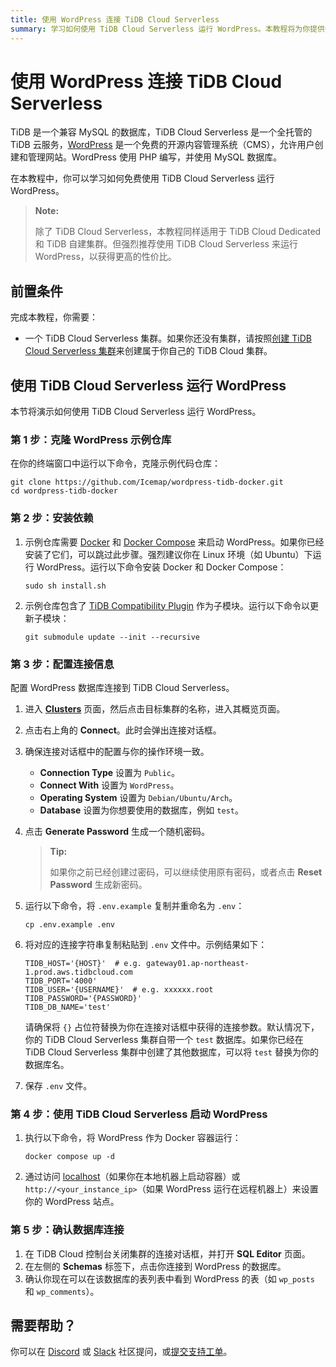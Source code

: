 ```yaml
---
title: 使用 WordPress 连接 TiDB Cloud Serverless
summary: 学习如何使用 TiDB Cloud Serverless 运行 WordPress。本教程将为你提供分步指导，让你在几分钟内运行 WordPress + TiDB Cloud Serverless。
---
```


# 使用 WordPress 连接 TiDB Cloud Serverless

TiDB 是一个兼容 MySQL 的数据库，TiDB Cloud Serverless 是一个全托管的 TiDB 云服务，[WordPress](https://github.com/WordPress) 是一个免费的开源内容管理系统（CMS），允许用户创建和管理网站。WordPress 使用 PHP 编写，并使用 MySQL 数据库。

在本教程中，你可以学习如何免费使用 TiDB Cloud Serverless 运行 WordPress。

> **Note:**
>
> 除了 TiDB Cloud Serverless，本教程同样适用于 TiDB Cloud Dedicated 和 TiDB 自建集群。但强烈推荐使用 TiDB Cloud Serverless 来运行 WordPress，以获得更高的性价比。

## 前置条件

完成本教程，你需要：

- 一个 TiDB Cloud Serverless 集群。如果你还没有集群，请按照[创建 TiDB Cloud Serverless 集群](/develop/dev-guide-build-cluster-in-cloud.md)来创建属于你自己的 TiDB Cloud 集群。

## 使用 TiDB Cloud Serverless 运行 WordPress

本节将演示如何使用 TiDB Cloud Serverless 运行 WordPress。

### 第 1 步：克隆 WordPress 示例仓库

在你的终端窗口中运行以下命令，克隆示例代码仓库：

```shell
git clone https://github.com/Icemap/wordpress-tidb-docker.git
cd wordpress-tidb-docker
```

### 第 2 步：安装依赖

1. 示例仓库需要 [Docker](https://www.docker.com/) 和 [Docker Compose](https://docs.docker.com/compose/) 来启动 WordPress。如果你已经安装了它们，可以跳过此步骤。强烈建议你在 Linux 环境（如 Ubuntu）下运行 WordPress。运行以下命令安装 Docker 和 Docker Compose：

    ```shell
    sudo sh install.sh
    ```

2. 示例仓库包含了 [TiDB Compatibility Plugin](https://github.com/pingcap/wordpress-tidb-plugin) 作为子模块。运行以下命令以更新子模块：

    ```shell
    git submodule update --init --recursive
    ```

### 第 3 步：配置连接信息

配置 WordPress 数据库连接到 TiDB Cloud Serverless。

1. 进入 [**Clusters**](https://tidbcloud.com/project/clusters) 页面，然后点击目标集群的名称，进入其概览页面。

2. 点击右上角的 **Connect**。此时会弹出连接对话框。

3. 确保连接对话框中的配置与你的操作环境一致。

    - **Connection Type** 设置为 `Public`。
    - **Connect With** 设置为 `WordPress`。
    - **Operating System** 设置为 `Debian/Ubuntu/Arch`。
    - **Database** 设置为你想要使用的数据库，例如 `test`。

4. 点击 **Generate Password** 生成一个随机密码。

    > **Tip:**
    >
    > 如果你之前已经创建过密码，可以继续使用原有密码，或者点击 **Reset Password** 生成新密码。

5. 运行以下命令，将 `.env.example` 复制并重命名为 `.env`：

    ```shell
    cp .env.example .env
    ```

6. 将对应的连接字符串复制粘贴到 `.env` 文件中。示例结果如下：

    ```dotenv
    TIDB_HOST='{HOST}'  # e.g. gateway01.ap-northeast-1.prod.aws.tidbcloud.com
    TIDB_PORT='4000'
    TIDB_USER='{USERNAME}'  # e.g. xxxxxx.root
    TIDB_PASSWORD='{PASSWORD}'
    TIDB_DB_NAME='test'
    ```

    请确保将 `{}` 占位符替换为你在连接对话框中获得的连接参数。默认情况下，你的 TiDB Cloud Serverless 集群自带一个 `test` 数据库。如果你已经在 TiDB Cloud Serverless 集群中创建了其他数据库，可以将 `test` 替换为你的数据库名。

7. 保存 `.env` 文件。

### 第 4 步：使用 TiDB Cloud Serverless 启动 WordPress

1. 执行以下命令，将 WordPress 作为 Docker 容器运行：

    ```shell
    docker compose up -d
    ```

2. 通过访问 [localhost](http://localhost/)（如果你在本地机器上启动容器）或 `http://<your_instance_ip>`（如果 WordPress 运行在远程机器上）来设置你的 WordPress 站点。

### 第 5 步：确认数据库连接

1. 在 TiDB Cloud 控制台关闭集群的连接对话框，并打开 **SQL Editor** 页面。
2. 在左侧的 **Schemas** 标签下，点击你连接到 WordPress 的数据库。
3. 确认你现在可以在该数据库的表列表中看到 WordPress 的表（如 `wp_posts` 和 `wp_comments`）。

## 需要帮助？

你可以在 [Discord](https://discord.gg/DQZ2dy3cuc?utm_source=doc) 或 [Slack](https://slack.tidb.io/invite?team=tidb-community&channel=everyone&ref=pingcap-docs) 社区提问，或[提交支持工单](https://tidb.support.pingcap.com/)。